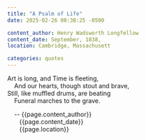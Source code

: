 ```yaml
---
title: "A Psalm of Life"
date: 2025-02-26 08:38:25 -0500

content_author: Henry Wadsworth Longfellow
content_date: September, 1838,
location: Cambridge, Massachusett

categories: quotes
---
```


Art is long, and Time is fleeting, <br>
&nbsp;&nbsp;&nbsp;&nbsp;And our hearts, though stout and brave, <br>
Still, like muffled drums, are beating <br>
&nbsp;&nbsp;&nbsp;&nbsp;Funeral marches to the grave. <br>

<span class="post-meta">
&nbsp;&nbsp;&nbsp;&nbsp;-- {{page.content_author}} <br>
&nbsp;&nbsp;&nbsp;&nbsp;&nbsp;&nbsp;&nbsp;{{page.content_date}} <br>
&nbsp;&nbsp;&nbsp;&nbsp;&nbsp;&nbsp;&nbsp;{{page.location}}
</span>
